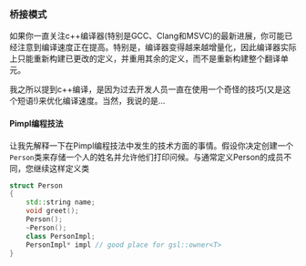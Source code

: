 ### 桥接模式

如果你一直关注c++编译器(特别是GCC、Clang和MSVC)的最新进展，你可能已经注意到编译速度正在提高。特别是，编译器变得越来越增量化，因此编译器实际上只能重新构建已更改的定义，并重用其余的定义，而不是重新构建整个翻译单元。

我之所以提到c++编译，是因为过去开发人员一直在使用一个奇怪的技巧(又是这个短语!)来优化编译速度。当然，我说的是...

#### Pimpl编程技法

让我先解释一下在Pimpl编程技法中发生的技术方面的事情。假设你决定创建一个`Person`类来存储一个人的姓名并允许他们打印问候。与通常定义Person的成员不同，您继续这样定义类

```c++
struct Person
{
    std::string name;
    void greet();
    Person();
    ~Person();
    class PersonImpl;
    PersonImpl* impl // good place for gsl::owner<T>
}

```

